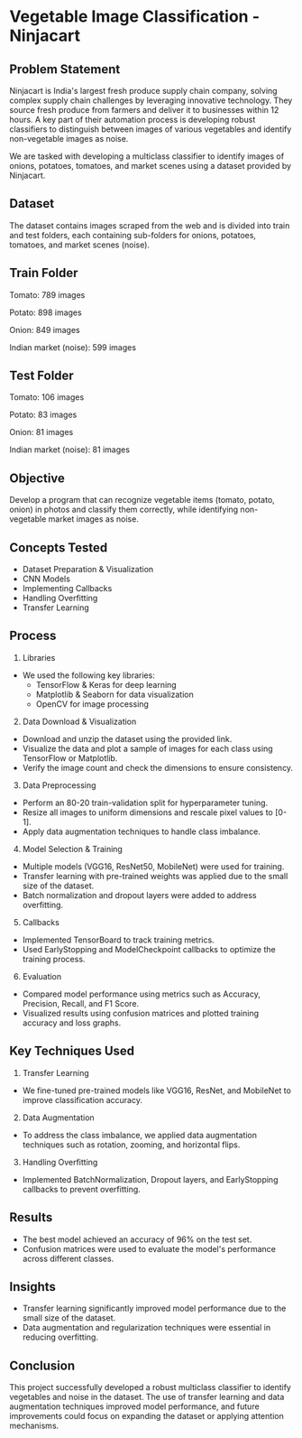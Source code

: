 # Vegetable Image Classification - Ninjacart
## Problem Statement
Ninjacart is India's largest fresh produce supply chain company, solving complex supply chain challenges by leveraging innovative technology. They source fresh produce from farmers and deliver it to businesses within 12 hours. A key part of their automation process is developing robust classifiers to distinguish between images of various vegetables and identify non-vegetable images as noise.

We are tasked with developing a multiclass classifier to identify images of onions, potatoes, tomatoes, and market scenes using a dataset provided by Ninjacart.

## Dataset
The dataset contains images scraped from the web and is divided into train and test folders, each containing sub-folders for onions, potatoes, tomatoes, and market scenes (noise).

## Train Folder
Tomato: 789 images

Potato: 898 images

Onion: 849 images

Indian market (noise): 599 images

## Test Folder
Tomato: 106 images

Potato: 83 images

Onion: 81 images

Indian market (noise): 81 images

## Objective
Develop a program that can recognize vegetable items (tomato, potato, onion) in photos and classify them correctly, while identifying non-vegetable market images as noise.

## Concepts Tested
* Dataset Preparation & Visualization
* CNN Models
* Implementing Callbacks
* Handling Overfitting
* Transfer Learning

## Process
1. Libraries
* We used the following key libraries:
  * TensorFlow & Keras for deep learning
  * Matplotlib & Seaborn for data visualization
  * OpenCV for image processing

2. Data Download & Visualization
* Download and unzip the dataset using the provided link.
* Visualize the data and plot a sample of images for each class using TensorFlow or Matplotlib.
* Verify the image count and check the dimensions to ensure consistency.

3. Data Preprocessing
* Perform an 80-20 train-validation split for hyperparameter tuning.
* Resize all images to uniform dimensions and rescale pixel values to [0-1].
* Apply data augmentation techniques to handle class imbalance.

4. Model Selection & Training
* Multiple models (VGG16, ResNet50, MobileNet) were used for training.
* Transfer learning with pre-trained weights was applied due to the small size of the dataset.
* Batch normalization and dropout layers were added to address overfitting.

5. Callbacks
* Implemented TensorBoard to track training metrics.
* Used EarlyStopping and ModelCheckpoint callbacks to optimize the training process.

6. Evaluation
* Compared model performance using metrics such as Accuracy, Precision, Recall, and F1 Score.
* Visualized results using confusion matrices and plotted training accuracy and loss graphs.

## Key Techniques Used
1. Transfer Learning
* We fine-tuned pre-trained models like VGG16, ResNet, and MobileNet to improve classification accuracy.

2. Data Augmentation
* To address the class imbalance, we applied data augmentation techniques such as rotation, zooming, and horizontal flips.

3. Handling Overfitting
* Implemented BatchNormalization, Dropout layers, and EarlyStopping callbacks to prevent overfitting.

## Results
* The best model achieved an accuracy of 96% on the test set.
* Confusion matrices were used to evaluate the model's performance across different classes.

## Insights
* Transfer learning significantly improved model performance due to the small size of the dataset.
* Data augmentation and regularization techniques were essential in reducing overfitting.

## Conclusion
This project successfully developed a robust multiclass classifier to identify vegetables and noise in the dataset. The use of transfer learning and data augmentation techniques improved model performance, and future improvements could focus on expanding the dataset or applying attention mechanisms.

